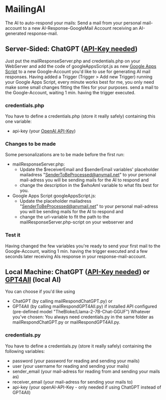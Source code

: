 # MailingAI
The AI to auto-respond your mails: 
Send a mail from your personal mail-account to a new AI-Response-GoogleMail Account receiving an AI-generated response-mail.

## Server-Sided: ChatGPT ([API-Key needed](https://openai.com/blog/openai-api))
Just put the mailResponseServer.php and credentials.php on your WebServer and add the code of googleAppsScript.js as new [Google Apps Script](https://script.google.com) to a new Google-Account you'd like to use for generating AI mail responses.
Having added a Trigger (Trigger > Add new Trigger) running your Google Apps Script, every minute works best for me, you only need make some small changes fitting the files for your purposes. send a mail to the Google-Account, waiting 1 min. having the trigger executed.

### credentials.php
You have to define a credentials.php (store it really safely) containing this one variable:
- api-key (your [OpenAI API-Key](https://openai.com/blog/openai-api))

### Changes to be made
Some personalizations are to be made before the first run:
- mailResponseServer.php:
  - Update the $receiverEmail and $senderEmail variables' placeholder mailadress "SenderToBeProcessed@anymail.net" to your personal mail-adress you will be sending mails for the AI to respond and
  - change the description in the $whoAmI variable to what fits best for you.
- Google Apps Script googleAppsScript.js:
  - Update the placeholder mailadress "SenderToBeProcessed@anymail.net" to your personal mail-adress you will be sending mails for the AI to respond and
  - change the url-variable to fit the path to the mailResponseServer.php-script on your webserver and 

### Test it
Having changed the few variables you're ready to send your first mail to the Google-Account, waiting 1 min. having the trigger executed and a few seconds later receiving AIs response in your response-mail-account.

## Local Machine: ChatGPT ([API-Key needed](https://openai.com/blog/openai-api)) or [GPT4All](https://gpt4all.io) (local AI)
You can choose if you'd like using 
- ChatGPT (by calling mailRespondChatGPT.py) or
- GPT4All (by calling mailRespondGPT4All.py) if installed API configured (pre-defined model "TheBloke/Llama-2-7B-Chat-GGUF")
Whatever you've chosen: You always need credentials.py in the same folder as mailRespondChatGPT.py or mailRespondGPT4All.py.

### credentials.py
You have to define a credentials.py (store it really safely) containing the following variables:
- password (your password for reading and sending your mails)
- user (your username for reading and sending your mails)
- sender_email (your mail-adress for reading from and sending your mails as)
- receiver_email (your mail-adress for sending your mails to)
- api-key (your openAI-API-Key - only needed if using ChatGPT instead of GPT4All)
